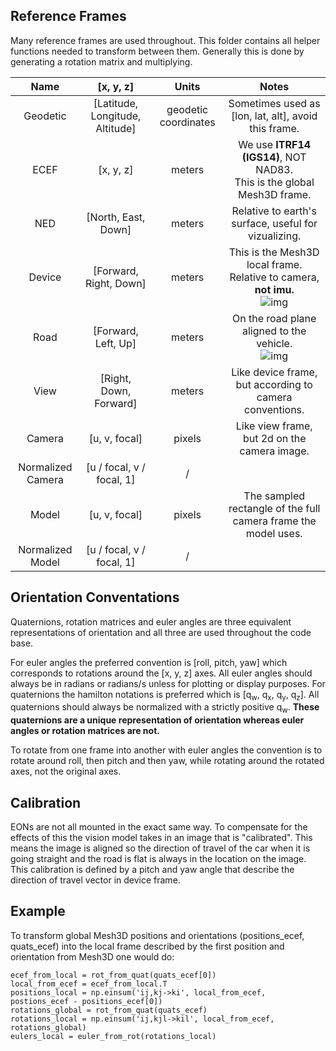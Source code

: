 
Reference Frames
------
Many reference frames are used throughout. This
folder contains all helper functions needed to
transform between them. Generally this is done
by generating a rotation matrix and multiplying.


| Name | [x, y, z] | Units | Notes |
| :-------------: |:-------------:| :-----:| :----: |
| Geodetic | [Latitude, Longitude, Altitude] | geodetic coordinates | Sometimes used as [lon, lat, alt], avoid this frame. |
| ECEF | [x, y, z] | meters | We use **ITRF14 (IGS14)**, NOT NAD83. <br> This is the global Mesh3D frame. |
| NED | [North, East, Down] | meters | Relative to earth's surface, useful for vizualizing. |
| Device | [Forward, Right, Down] | meters | This is the Mesh3D local frame. <br> Relative to camera, **not imu.** <br> ![img](http://upload.wikimedia.org/wikipedia/commons/thumb/2/2f/RPY_angles_of_airplanes.png/440px-RPY_angles_of_airplanes.png)|
| Road | [Forward, Left, Up] | meters | On the road plane aligned to the vehicle. <br> ![img](https://upload.wikimedia.org/wikipedia/commons/f/f5/RPY_angles_of_cars.png) |
| View | [Right, Down, Forward] | meters | Like device frame, but according to camera conventions. |
| Camera | [u, v, focal] | pixels | Like view frame, but 2d on the camera image.|
| Normalized Camera | [u / focal, v / focal, 1] | / | |
| Model | [u, v, focal] | pixels | The sampled rectangle of the full camera frame the model uses. |
| Normalized Model | [u / focal, v / focal, 1] | / | |




Orientation Conventations
------
Quaternions, rotation matrices and euler angles are three
equivalent representations of orientation and all three are
used throughout the code base.

For euler angles the preferred convention is [roll, pitch, yaw]
which corresponds to rotations around the [x, y, z] axes. All
euler angles should always be in radians or radians/s unless
for plotting or display purposes. For quaternions the hamilton
notations is preferred which is [q<sub>w</sub>, q<sub>x</sub>, q<sub>y</sub>, q<sub>z</sub>]. All quaternions
should always be normalized with a strictly positive q<sub>w</sub>. **These
quaternions are a unique representation of orientation whereas euler angles
or rotation matrices are not.**

To rotate from one frame into another with euler angles the
convention is to rotate around roll, then pitch and then yaw,
while rotating around the rotated axes, not the original axes.


Calibration
------
EONs are not all mounted in the exact same way. To compensate for the effects of this the vision model takes in an image that is "calibrated". This means the image is aligned so the direction of travel of the car when it is going straight and the road is flat is always in the location on the image. This calibration is defined by a pitch and yaw angle that describe the direction of travel vector in device frame.

Example
------
To transform global Mesh3D positions and orientations (positions_ecef, quats_ecef) into the local frame described by the
first position and orientation from Mesh3D one would do:
```
ecef_from_local = rot_from_quat(quats_ecef[0])
local_from_ecef = ecef_from_local.T
positions_local = np.einsum('ij,kj->ki', local_from_ecef, postions_ecef - positions_ecef[0])
rotations_global = rot_from_quat(quats_ecef)
rotations_local = np.einsum('ij,kjl->kil', local_from_ecef, rotations_global)
eulers_local = euler_from_rot(rotations_local)
```
